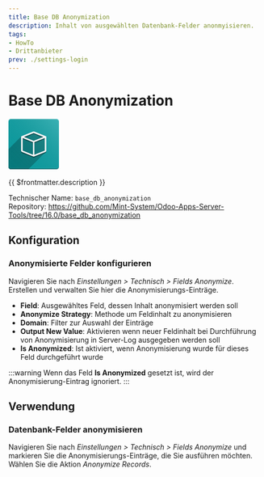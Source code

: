 ```yaml
---
title: Base DB Anonymization
description: Inhalt von ausgewählten Datenbank-Felder anonmyisieren.
tags:
- HowTo
- Drittanbieter
prev: ./settings-login
---
```

# Base DB Anonymization
![icon_oms_box](attachments/icon_oms_box.png)

{{ $frontmatter.description }}

Technischer Name: `base_db_anonymization`\
Repository: <https://github.com/Mint-System/Odoo-Apps-Server-Tools/tree/16.0/base_db_anonymization>

## Konfiguration

### Anonymisierte Felder konfigurieren

Navigieren Sie nach *Einstellungen > Technisch > Fields Anonymize*. Erstellen und verwalten Sie hier die Anonymisierungs-Einträge.

* **Field**: Ausgewähltes Feld, dessen Inhalt anonymisiert werden soll
* **Anonymize Strategy**: Methode um Feldinhalt zu anonymisieren
* **Domain**: Filter zur Auswahl der Einträge
* **Output New Value**: Aktivieren wenn neuer Feldinhalt bei Durchführung von Anonymisierung in Server-Log ausgegeben werden soll
* **Is Anonymized**: Ist aktiviert, wenn Anonymisierung wurde für dieses Feld durchgeführt wurde

:::warning
Wenn das Feld **Is Anonymized** gesetzt ist, wird der Anonymisierung-Eintrag ignoriert.
:::

## Verwendung

### Datenbank-Felder anonymisieren

Navigieren Sie nach *Einstellungen > Technisch > Fields Anonymize* und markieren Sie die Anonymisierungs-Einträge, die Sie ausführen möchten. Wählen Sie die Aktion *Anonymize Records*.


